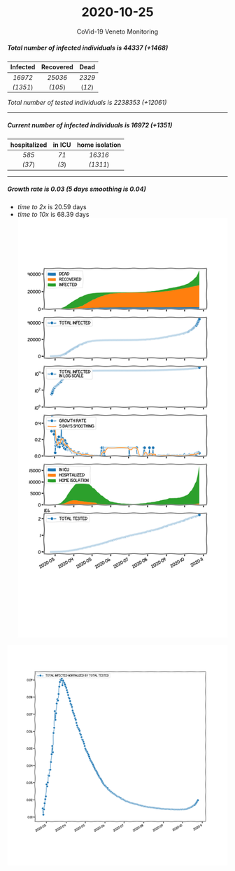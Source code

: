 <div align='center'>

# 2020-10-25
CoVid-19 Veneto Monitoring
</div>

##### Total number of infected individuals is 44337 (+1468)
Infected | Recovered | Dead
:---: | :---: | :---:
*16972* | *25036* | *2329*
*(1351*) | *(105*) | (*12*)

*Total number of tested individuals is 2238353 (+12061)*
***
##### Current number of infected individuals is 16972 (+1351)
hospitalized | in ICU | home isolation
:---: | :---: | :---:
*585* |*71* |*16316*
*(37*) |*(3*) |*(1311*)
***
##### Growth rate is 0.03 (5 days smoothing is 0.04)
- *time to 2x* is 20.59 days
- *time to 10x* is 68.39 days
![stats][stats]

![infected_normalized][infected_normalized]

[stats]: stats_Veneto.png
[infected_normalized]: infected_normalized_Veneto.png
